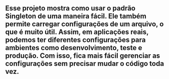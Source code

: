 ## Esse projeto mostra como usar o padrão Singleton de uma maneira fácil. Ele também permite carregar configurações de um arquivo, o que é muito útil. Assim, em aplicações reais, podemos ter diferentes configurações para ambientes como desenvolvimento, teste e produção. Com isso, fica mais fácil gerenciar as configurações sem precisar mudar o código toda vez.